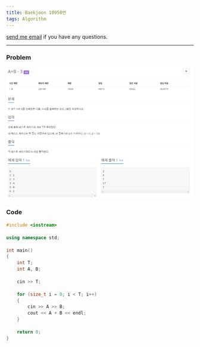 ```yaml
---
title: Baekjoon 10950번
tags: Algorithm
---
```


[send me email](mailto:jewel7492@gmail.com) if you have any questions.

<!--more-->

---
### Problem  
   
![그림1](/assets/Baekjoon/10950/1.PNG)  

### Code  
```cpp
#include <iostream>

using namespace std;

int main()
{
    int T;
    int A, B;

    cin >> T;

    for (size_t i = 0; i < T; i++)
    {
        cin >> A >> B;
        cout << A + B << endl;
    }

    return 0;
}

```